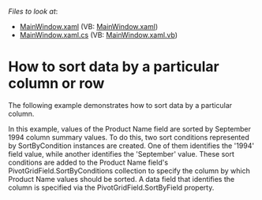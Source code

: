 <!-- default file list -->
*Files to look at*:

* [MainWindow.xaml](./CS/DXPivotGrid_SortBySummary/MainWindow.xaml) (VB: [MainWindow.xaml](./VB/DXPivotGrid_SortBySummary/MainWindow.xaml))
* [MainWindow.xaml.cs](./CS/DXPivotGrid_SortBySummary/MainWindow.xaml.cs) (VB: [MainWindow.xaml.vb](./VB/DXPivotGrid_SortBySummary/MainWindow.xaml.vb))
<!-- default file list end -->
# How to sort data by a particular column or row


<p>The following example demonstrates how to sort data by a particular column.</p><p>In this example, values of the Product Name field are sorted by September 1994 column summary values. To do this, two sort conditions represented by SortByCondition instances are created. One of them identifies the '1994' field value, while another identifies the 'September' value. These sort conditions are added to the Product Name field's PivotGridField.SortByConditions collection to specify the column by which Product Name values should be sorted. A data field that identifies the column is specified via the PivotGridField.SortByField property.</p>

<br/>


